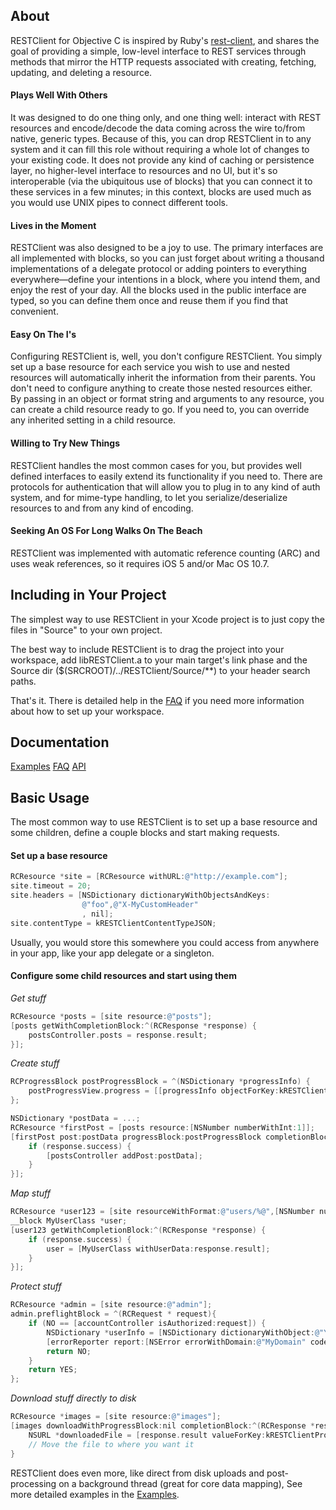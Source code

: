 [Examples]: http://johnclay.github.com/RESTClient/examples.html (Examples)
[FAQ]: http://johnclay.github.com/RESTClient/faq.html (FAQs)
[API]: http://johnclay.github.com/RESTClient/api/html/index.html (Api Docs)

## About

RESTClient for Objective C is inspired by Ruby's [rest-client](https://github.com/archiloque/rest-client), and shares the goal of providing a simple, low-level interface to REST services through methods that mirror the HTTP requests associated with creating, fetching, updating, and deleting a resource. 

#### Plays Well With Others

It was designed to do one thing only, and one thing well: interact with REST resources and encode/decode the data coming across the wire to/from native, generic types. Because of this, you can drop RESTClient in to any system and it can fill this role without requiring a whole lot of changes to your existing code. It does not provide any kind of caching or persistence layer, no higher-level interface to resources and no UI, but it's so interoperable (via the ubiquitous use of blocks) that you can connect it to these services in a few minutes; in this context, blocks are used much as you would use UNIX pipes to connect different tools.

#### Lives in the Moment

RESTClient was also designed to be a joy to use. The primary interfaces are all implemented with blocks, so you can just forget about writing a thousand implementations of a delegate protocol or adding pointers to everything everywhere—define your intentions in a block, where you intend them, and enjoy the rest of your day. All the blocks used in the public interface are typed, so you can define them once and reuse them if you find that convenient.

#### Easy On The I's

Configuring RESTClient is, well, you don't configure RESTClient. You simply set up a base resource for each service you wish to use and nested resources will automatically inherit the information from their parents. You don't need to configure anything to create those nested resources either. By passing in an object or format string and arguments to any resource, you can create a child resource ready to go. If you need to, you can override any inherited setting in a child resource.

#### Willing to Try New Things

RESTClient handles the most common cases for you, but provides well defined interfaces to easily extend its functionality if you need to. There are protocols for authentication that will allow you to plug in to any kind of auth system, and for mime-type handling, to let you serialize/deserialize resources to and from any kind of encoding.

#### Seeking An OS For Long Walks On The Beach

RESTClient was implemented with automatic reference counting (ARC) and uses weak references, so it requires iOS 5 and/or Mac OS 10.7.


## Including in Your Project

The simplest way to use RESTClient in your Xcode project is to just copy the files in "Source" to your own project.

The best way to include RESTClient is to drag the project into your workspace,  add libRESTClient.a to your main target's link phase and the Source dir ($(SRCROOT)/../RESTClient/Source/**) to your header search paths.

That's it. There is detailed help in the [FAQ][] if you need more information about how to set up your workspace.


## Documentation

[Examples][]
[FAQ][]
[API][]


## Basic Usage

The most common way to use RESTClient is to set up a base resource and some children, define a couple blocks and start making requests. 

#### Set up a base resource

```objective-c 
RCResource *site = [RCResource withURL:@"http://example.com"];
site.timeout = 20;
site.headers = [NSDictionary dictionaryWithObjectsAndKeys:
				@"foo",@"X-MyCustomHeader"
				, nil];
site.contentType = kRESTClientContentTypeJSON;
```
Usually, you would store this somewhere you could access from anywhere in your app, like your app delegate or a singleton.
	
#### Configure some child resources and start using them

_Get stuff_

```objective-c 	
RCResource *posts = [site resource:@"posts"];
[posts getWithCompletionBlock:^(RCResponse *response) {
	postsController.posts = response.result;
}];
```

_Create stuff_

```objective-c 	
RCProgressBlock postProgressBlock = ^(NSDictionary *progressInfo) {
	postProgressView.progress = [[progressInfo objectForKey:kRESTClientProgressInfoKeyProgress] floatValue];
};

NSDictionary *postData = ...;
RCResource *firstPost = [posts resource:[NSNumber numberWithInt:1]];
[firstPost post:postData progressBlock:postProgressBlock completionBlock:^(RCResponse *response) {
	if (response.success) {
		[postsController addPost:postData];
	}
}];
```

_Map stuff_

```objective-c 	
RCResource *user123 = [site resourceWithFormat:@"users/%@",[NSNumber numberWithInt:123]];
__block MyUserClass *user;
[user123 getWithCompletionBlock:^(RCResponse *response) {
	if (response.success) {
		user = [MyUserClass withUserData:response.result];
	}
}];
```

_Protect stuff_

```objective-c 	
RCResource *admin = [site resource:@"admin"];
admin.preflightBlock = ^(RCRequest * request){
	if (NO == [accountController isAuthorized:request]) {
		NSDictionary *userInfo = [NSDictionary dictionaryWithObject:@"You need to log in to see this" forKey:NSLocalizedDescriptionKey];
		[errorReporter report:[NSError errorWithDomain:@"MyDomain" code:-1 userInfo:userInfo]];
		return NO;
	}
	return YES;
};
```

_Download stuff directly to disk_

```objective-c 	
RCResource *images = [site resource:@"images"];
[images downloadWithProgressBlock:nil completionBlock:^(RCResponse *response) {
	NSURL *downloadedFile = [response.result valueForKey:kRESTClientProgressInfoKeyTempFileURL];
	// Move the file to where you want it
}
```


RESTClient does even more, like direct from disk uploads and post-processing on a background thread (great for core data mapping), See more detailed examples in  the [Examples][].


